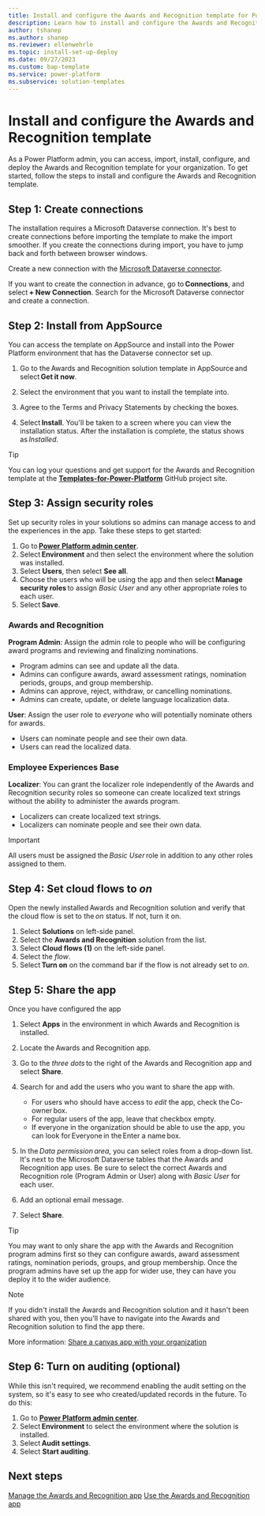 ```yaml
---
title: Install and configure the Awards and Recognition template for Power Platform
description: Learn how to install and configure the Awards and Recognition template for Power Platform.
author: tshanep
ms.author: shanep
ms.reviewer: ellenwehrle
ms.topic: install-set-up-deploy
ms.date: 09/27/2023
ms.custom: bap-template
ms.service: power-platform
ms.subservice: solution-templates
---
```


# Install and configure the Awards and Recognition template

As a Power Platform admin, you can access, import, install, configure, and deploy the Awards and Recognition template for your organization. To get started, follow the steps to install and configure the Awards and Recognition template.

## Step 1: Create connections

The installation requires a Microsoft Dataverse connection. It's best to create connections before importing the template to make the import smoother. If you create the connections during import, you have to jump back and forth between browser windows.

Create a new connection with the [Microsoft Dataverse connector](/connectors/commondataserviceforapps/).

If you want to create the connection in advance, go to **Connections**, and select **+ New Connection**. Search for the Microsoft Dataverse connector and create a connection.

## Step 2: Install from AppSource

You can access the template on AppSource and install into the Power Platform environment that has the Dataverse connector set up.

1. Go to the Awards and Recognition solution template in AppSource and select **Get it now**.
1. Select the environment that you want to install the template into.

1. Agree to the Terms and Privacy Statements by checking the boxes.

1. Select **Install**. You'll be taken to a screen where you can view the installation status. After the installation is complete, the status shows as *Installed*.

> [!TIP]
> You can log your questions and get support for the Awards and Recognition template at the [**Templates-for-Power-Platform**](https://aka.ms/PowerPlatformTemplateSupport) GitHub project site.

## Step 3: Assign security roles

Set up security roles in your solutions so admins can manage access to and the experiences in the app. Take these steps to get started:

1. Go to [**Power Platform admin center**](https://admin.powerplatform.microsoft.com/home).
1. Select **Environment** and then select the environment where the solution was installed.
1. Select **Users**, then select **See all**.
1. Choose the users who will be using the app and then select **Manage security roles** to assign *Basic User* and any other appropriate roles to each user.
1. Select **Save**.

### Awards and Recognition

**Program Admin**: Assign the admin role to people who will be configuring award programs and reviewing and finalizing nominations.

- Program admins can see and update all the data.
- Admins can configure awards, award assessment ratings, nomination periods, groups, and group membership.
- Admins can approve, reject, withdraw, or cancelling nominations.
- Admins can create, update, or delete language localization data.

**User**: Assign the user role to *everyone* who will potentially nominate others for awards.

- Users can nominate people and see their own data.
- Users can read the localized data.

### Employee Experiences Base

**Localizer**: You can grant the localizer role independently of the Awards and Recognition security roles so someone can create localized text strings without the ability to administer the awards program.

- Localizers can create localized text strings.
- Localizers can nominate people and see their own data.

> [!IMPORTANT]
> All users must be assigned the *Basic User* role in addition to any other roles assigned to them.

## Step 4: Set cloud flows to *on*

Open the newly installed Awards and Recognition solution and verify that the cloud flow is set to the *on* status. If not, turn it on.

1. Select **Solutions** on left-side panel.
1. Select the **Awards and Recognition** solution from the list.
1. Select **Cloud flows (1)** on the left-side panel.
1. Select the *flow*.
1. Select **Turn on** on the command bar if the flow is not already set to *on*.

## Step 5: Share the app

Once you have configured the app

1. Select **Apps** in the environment in which Awards and Recognition is installed.
1. Locate the Awards and Recognition app.
1. Go to the *three dots* to the right of the Awards and Recognition app and select **Share**.
1. Search for and add the users who you want to share the app with.

    - For users who should have access to *edit* the app, check the Co-owner box.
    - For regular users of the app, leave that checkbox empty.
    - If everyone in the organization should be able to use the app, you can look for Everyone in the Enter a name box.

1. In the *Data permission area*, you can select roles from a drop-down list. It's next to the Microsoft Dataverse tables that the Awards and Recognition app uses. Be sure to select the correct Awards and Recognition role (Program Admin or User) along with *Basic User* for each user.
1. Add an optional email message.
1. Select **Share**.

> [!TIP]
> You may want to only share the app with the Awards and Recognition program admins first so they can configure awards, award assessment ratings, nomination periods, groups, and group membership. Once the program admins have set up the app for wider use, they can have you deploy it to the wider audience.

> [!NOTE]
> If you didn't install the Awards and Recognition solution and it hasn't been shared with you, then you'll have to navigate into the Awards and Recognition solution to find the app there.

More information: [Share a canvas app with your organization](/power-apps/maker/canvas-apps/share-app)

## Step 6: Turn on auditing (optional)

While this isn't required, we recommend enabling the audit setting on the system, so it's easy to see who created/updated records in the future. To do this:

1. Go to [**Power Platform admin center**](https://admin.powerplatform.microsoft.com/home).
1. Select **Environment** to select the environment where the solution is installed.
1. Select **Audit settings**.
1. Select **Start auditing**.

## Next steps

[Manage the Awards and Recognition app](manage.md)
[Use the Awards and Recognition app](use.md)
